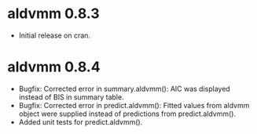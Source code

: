 # aldvmm 0.8.3

* Initial release on cran.

# aldvmm 0.8.4

* Bugfix: Corrected error in summary.aldvmm(): AIC was displayed instead of BIS in summary table.
* Bugfix: Corrected error in predict.aldvmm(): Fitted values from aldvmm object were supplied instead of predictions from predict.aldvmm().
* Added unit tests for predict.aldvmm().
